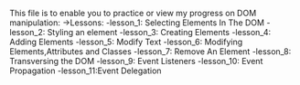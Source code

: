This file is to enable you to practice or view my progress on DOM manipulation:
    ->Lessons:
        -lesson_1: Selecting Elements In The DOM
        -lesson_2: Styling an element
        -lesson_3: Creating Elements
        -lesson_4: Adding Elements
        -lesson_5: Modify Text
        -lesson_6: Modifying Elements,Attributes and Classes
        -lesson_7: Remove An Element
        -lesson_8: Transversing the DOM
        -lesson_9: Event Listeners
        -lesson_10: Event Propagation
        -lesson_11:Event Delegation